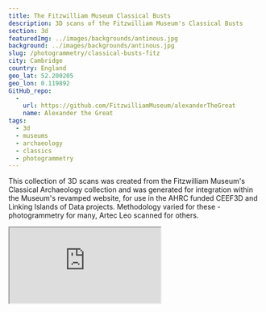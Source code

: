 ```yaml
---
title: The Fitzwilliam Museum Classical Busts
description: 3D scans of the Fitzwilliam Museum's Classical Busts
section: 3d
featuredImg: ../images/backgrounds/antinous.jpg
background: ../images/backgrounds/antinous.jpg
slug: /photogrammetry/classical-busts-fitz
city: Cambridge
country: England
geo_lat: 52.200205
geo_lon: 0.119892
GitHub_repo:
  - 
    url: https://github.com/FitzwilliamMuseum/alexanderTheGreat
    name: Alexander the Great
tags: 
  - 3d
  - museums
  - archaeology
  - classics
  - photogrammetry
---
```


This collection of 3D scans was created from the Fitzwilliam Museum's Classical Archaeology collection and 
was generated for integration within the Museum's revamped website, for use in 
the AHRC funded CEEF3D and Linking Islands of Data projects. Methodology varied 
for these - photogrammetry for many, Artec Leo scanned for others.

<div class="ratio ratio-1x1 my-3">
  <iframe title="A 3D model play list from the Fitzwilliam Museum Classical Archaeology section" src="https://sketchfab.com/playlists/embed?collection=6dbffee912ad49fea843edaff090a1a0"  allow="autoplay; fullscreen; vr" mozallowfullscreen="true" webkitallowfullscreen="true"></iframe>
</div>

